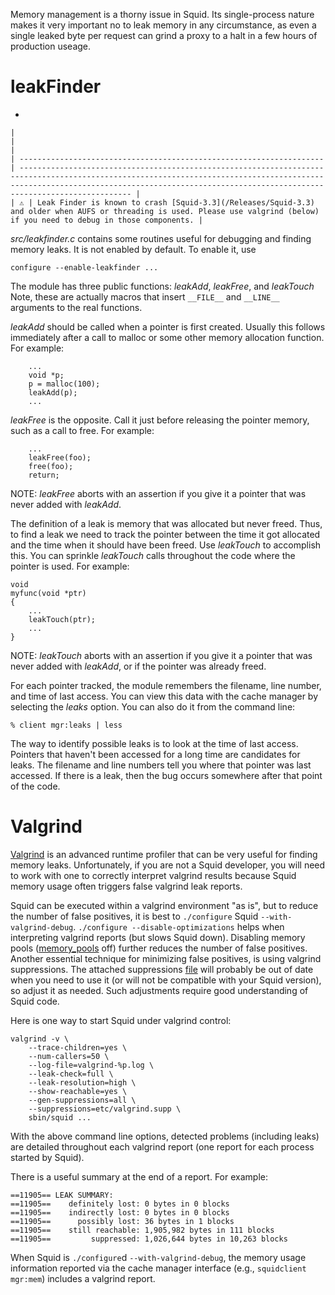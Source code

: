 Memory management is a thorny issue in Squid. Its single-process nature
makes it very important no to leak memory in any circumstance, as even a
single leaked byte per request can grind a proxy to a halt in a few
hours of production useage.

# leakFinder

  - 
    
    |                                                                      |                                                                                                                                                                                                                                             |
    | -------------------------------------------------------------------- | ------------------------------------------------------------------------------------------------------------------------------------------------------------------------------------------------------------------------------------------- |
    | ⚠️ | Leak Finder is known to crash [Squid-3.3](/Releases/Squid-3.3) and older when AUFS or threading is used. Please use valgrind (below) if you need to debug in those components. |
    

*src/leakfinder.c* contains some routines useful for debugging and
finding memory leaks. It is not enabled by default. To enable it, use

    configure --enable-leakfinder ...

The module has three public functions: *leakAdd*, *leakFree*, and
*leakTouch* Note, these are actually macros that insert `__FILE__` and
`__LINE__` arguments to the real functions.

*leakAdd* should be called when a pointer is first created. Usually this
follows immediately after a call to malloc or some other memory
allocation function. For example:

``` 
    ...
    void *p;
    p = malloc(100);
    leakAdd(p);
    ...
```

*leakFree* is the opposite. Call it just before releasing the pointer
memory, such as a call to free. For example:

``` 
    ...
    leakFree(foo);
    free(foo);
    return;
```

NOTE: *leakFree* aborts with an assertion if you give it a pointer that
was never added with *leakAdd*.

The definition of a leak is memory that was allocated but never freed.
Thus, to find a leak we need to track the pointer between the time it
got allocated and the time when it should have been freed. Use
*leakTouch* to accomplish this. You can sprinkle *leakTouch* calls
throughout the code where the pointer is used. For example:

    void
    myfunc(void *ptr)
    {
        ...
        leakTouch(ptr);
        ...
    }

NOTE: *leakTouch* aborts with an assertion if you give it a pointer that
was never added with *leakAdd*, or if the pointer was already freed.

For each pointer tracked, the module remembers the filename, line
number, and time of last access. You can view this data with the cache
manager by selecting the *leaks* option. You can also do it from the
command line:

    % client mgr:leaks | less

The way to identify possible leaks is to look at the time of last
access. Pointers that haven't been accessed for a long time are
candidates for leaks. The filename and line numbers tell you where that
pointer was last accessed. If there is a leak, then the bug occurs
somewhere after that point of the code.

# Valgrind

[Valgrind](http://valgrind.org/) is an advanced runtime profiler that
can be very useful for finding memory leaks. Unfortunately, if you are
not a Squid developer, you will need to work with one to correctly
interpret valgrind results because Squid memory usage often triggers
false valgrind leak reports.

Squid can be executed within a valgrind environment "as is", but to
reduce the number of false positives, it is best to `./configure` Squid
`--with-valgrind-debug`. `./configure --disable-optimizations` helps
when interpreting valgrind reports (but slows Squid down). Disabling
memory pools
([memory_pools](http://www.squid-cache.org/Doc/config/memory_pools)
off) further reduces the number of false positives. Another essential
technique for minimizing false positives, is using valgrind
suppressions. The attached suppressions
[file](/ProgrammingGuide/LeakHunting?action=AttachFile&do=get&target=valgrind.supp)
will probably be out of date when you need to use it (or will not be
compatible with your Squid version), so adjust it as needed. Such
adjustments require good understanding of Squid code.

Here is one way to start Squid under valgrind control:

    valgrind -v \
        --trace-children=yes \
        --num-callers=50 \
        --log-file=valgrind-%p.log \
        --leak-check=full \
        --leak-resolution=high \
        --show-reachable=yes \
        --gen-suppressions=all \
        --suppressions=etc/valgrind.supp \
        sbin/squid ...

With the above command line options, detected problems (including leaks)
are detailed throughout each valgrind report (one report for each
process started by Squid).

There is a useful summary at the end of a report. For example:

    ==11905== LEAK SUMMARY:
    ==11905==    definitely lost: 0 bytes in 0 blocks
    ==11905==    indirectly lost: 0 bytes in 0 blocks
    ==11905==      possibly lost: 36 bytes in 1 blocks
    ==11905==    still reachable: 1,905,982 bytes in 111 blocks
    ==11905==         suppressed: 1,026,644 bytes in 10,263 blocks

When Squid is `./configure`d `--with-valgrind-debug`, the memory usage
information reported via the cache manager interface (e.g., `squidclient
mgr:mem`) includes a valgrind report.
